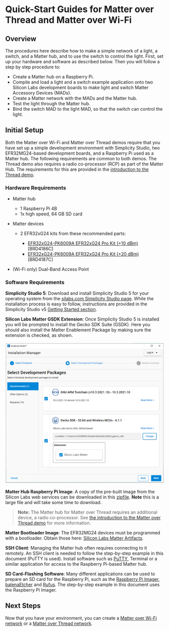 # Quick-Start Guides for Matter over Thread and Matter over Wi-Fi

## Overview

The procedures here describe how to make a simple network of a light, a switch, and a Matter hub, and to use the switch to control the light. First, set up your hardware and software as described below. Then you will follow a step by step procedure to:

- Create a Matter hub on a Raspberry Pi.
- Compile and load a light and a switch example application onto two Silicon Labs development boards to make light and switch Matter Accessory Devices (MADs).
- Create a Matter network with the MADs and the Matter hub.
- Test the light through the Matter hub.
- Bind the switch MAD to the light MAD, so that the switch can control the light.

## Initial Setup

Both the Matter over Wi-Fi and Matter over Thread demos require that you have set up a simple development environment with Simplicity Studio,
two EFR32MG24-based development boards, and a Raspberry Pi used as a Matter hub. The following requirements are common to both demos. The Thread demo also requires a radio co-processor (RCP) as part of the Matter Hub. The requirements for this are provided in the [introduction to the Thread demo](/matter/<docspace-docleaf-version>/matter-thread-getting-started).

### Hardware Requirements

- Matter hub

  - 1 Raspberry Pi 4B
  - 1x high speed, 64 GB SD card

- Matter devices

  - 2 EFR32xG24 kits from these recommended parts:

    - [EFR32xG24-PK6009A EFR32xG24 Pro Kit (+10 dBm)](https://www.silabs.com/development-tools/wireless/efr32xg24-pro-kit-10-dbm?tab=overview) [BRD4186C]
    - [EFR32xG24-PK6009A EFR32xG24 Pro Kit (+20 dBm)](https://www.silabs.com/development-tools/wireless/efr32xg24-pro-kit-20-dbm) [BRD4187C]

- (Wi-Fi only) Dual-Band Access Point

### Software Requirements

**Simplicity Studio 5**: Download and install Simplicity Studio 5 for your operating system from the [silabs.com Simplicity Studio page](https://www.silabs.com/developers/simplicity-studio). While the installation process is easy to follow, instructions are provided in the Simplicity Studio v5 [Getting Started section](https://docs.silabs.com/simplicity-studio-5-users-guide/latest/ss-5-users-guide-getting-started/install-ss-5-and-software). 

**Silicon Labs Matter GSDK Extension**: Once Simplicity Studio 5 is installed you will be prompted to install the Gecko SDK Suite (GSDK). Here you should also install the Matter Enablement Package by making sure the extension is checked, as shown.

![Installing the Matter Extension](./resources/install-package-advanced-device.png)

**Matter Hub Raspberry Pi Image**: A copy of the pre-built image from the Silicon Labs web services can be downloaded in this [zipfile](https://www.silabs.com/documents/public/software/SilabsMatterPi_2.0.0-1.1.zip). **Note** this is a large file and will take some time to download. 

>**Note:** The Matter hub for Matter over Thread requires an additional device, a radio co-processor. See [the introduction to the Matter over Thread demo](/matter/<docspace-docleaf-version>/matter-thread-getting-started) for more information. 

**Matter Bootloader Image**: The EFR32MG24 devices must be programmed with a bootloader. Obtain those here: [Silicon Labs Matter Artifacts](/matter/<docspace-docleaf-version>/matter-prerequisites/matter-artifacts). 

**SSH Client**: Managing the Matter hub often requires connecting to it remotely. An SSH client is needed to follow the step-by-step example in this document (PuTTY is used). Install software such as [PuTTY](https://www.putty.org/), Terminal or a similar application for access to the Raspberry Pi-based Matter hub. 

**SD Card-Flashing Software**: Many different applications can be used to prepare an SD card for the Raspberry Pi, such as the [Raspberry Pi Imager](https://www.raspberrypi.com/software/), [balenaEtcher](https://www.balena.io/etcher) and [Rufus](https://silabsiot.slack.com/archives/C018366PBH8/p1654113932884999). The step-by-step example in this document uses the Raspberry Pi Imager.

## Next Steps

Now that you have your environment, you can create a [Matter over Wi-Fi network](/matter/<docspace-docleaf-version>/matter-light-switch-example/01-wifi-light-switch-example) or a [Matter over Thread network](/matter/<docspace-docleaf-version>/matter-light-switch-example/02-thread-light-switch-example).
